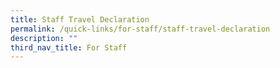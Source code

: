 ```yaml
---
title: Staff Travel Declaration
permalink: /quick-links/for-staff/staff-travel-declaration
description: ""
third_nav_title: For Staff
---
```


